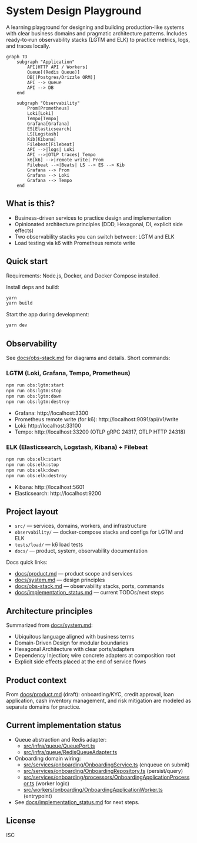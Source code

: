 # System Design Playground

A learning playground for designing and building production-like systems with clear business domains and pragmatic architecture patterns. Includes ready-to-run observability stacks (LGTM and ELK) to practice metrics, logs, and traces locally.

```mermaid
graph TD
    subgraph "Application"
        API[HTTP API / Workers]
        Queue[(Redis Queue)]
        DB[(Postgres/Drizzle ORM)]
        API --> Queue
        API --> DB
    end

    subgraph "Observability"
        Prom[Prometheus]
        Loki[Loki]
        Tempo[Tempo]
        Grafana[Grafana]
        ES[Elasticsearch]
        LS[Logstash]
        Kib[Kibana]
        Filebeat[Filebeat]
        API -->|logs| Loki
        API -->|OTLP traces| Tempo
        k6[k6] -->|remote write| Prom
        Filebeat -->|Beats| LS --> ES --> Kib
        Grafana --> Prom
        Grafana --> Loki
        Grafana --> Tempo
    end
```

## What is this?

- Business-driven services to practice design and implementation
- Opinionated architecture principles (DDD, Hexagonal, DI, explicit side effects)
- Two observability stacks you can switch between: LGTM and ELK
- Load testing via k6 with Prometheus remote write

## Quick start

Requirements: Node.js, Docker, and Docker Compose installed.

Install deps and build:

```bash
yarn
yarn build
```

Start the app during development:

```bash
yarn dev
```

## Observability

See [docs/obs-stack.md](docs/obs-stack.md) for diagrams and details. Short commands:

### LGTM (Loki, Grafana, Tempo, Prometheus)

```bash
npm run obs:lgtm:start
npm run obs:lgtm:stop
npm run obs:lgtm:down
npm run obs:lgtm:destroy
```
- Grafana: http://localhost:3300
- Prometheus remote write (for k6): http://localhost:9091/api/v1/write
- Loki: http://localhost:33100
- Tempo: http://localhost:33200 (OTLP gRPC 24317, OTLP HTTP 24318)

### ELK (Elasticsearch, Logstash, Kibana) + Filebeat

```bash
npm run obs:elk:start
npm run obs:elk:stop
npm run obs:elk:down
npm run obs:elk:destroy
```
- Kibana: http://localhost:5601
- Elasticsearch: http://localhost:9200

## Project layout

- `src/` — services, domains, workers, and infrastructure
- `observability/` — docker-compose stacks and configs for LGTM and ELK
- `tests/load/` — k6 load tests
- `docs/` — product, system, observability documentation

Docs quick links:
- [docs/product.md](docs/product.md) — product scope and services
- [docs/system.md](docs/system.md) — design principles
- [docs/obs-stack.md](docs/obs-stack.md) — observability stacks, ports, commands
- [docs/implementation_status.md](docs/implementation_status.md) — current TODOs/next steps

## Architecture principles

Summarized from [docs/system.md](docs/system.md):
- Ubiquitous language aligned with business terms
- Domain-Driven Design for modular boundaries
- Hexagonal Architecture with clear ports/adapters
- Dependency Injection; wire concrete adapters at composition root
- Explicit side effects placed at the end of service flows

## Product context

From [docs/product.md](docs/product.md) (draft): onboarding/KYC, credit approval, loan application, cash inventory management, and risk mitigation are modeled as separate domains for practice.

## Current implementation status

- Queue abstraction and Redis adapter:
  - [src/infra/queue/QueuePort.ts](src/infra/queue/QueuePort.ts)
  - [src/infra/queue/RedisQueueAdapter.ts](src/infra/queue/RedisQueueAdapter.ts)
- Onboarding domain wiring:
  - [src/services/onboarding/OnboardingService.ts](src/services/onboarding/OnboardingService.ts) (enqueue on submit)
  - [src/services/onboarding/OnboardingRepository.ts](src/services/onboarding/OnboardingRepository.ts) (persist/query)
  - [src/services/onboarding/processors/OnboardingApplicationProcessor.ts](src/services/onboarding/processors/OnboardingApplicationProcessor.ts) (worker logic)
  - [src/workers/onboarding/OnboardingApplicationWorker.ts](src/workers/onboarding/OnboardingApplicationWorker.ts) (entrypoint)
- See [docs/implementation_status.md](docs/implementation_status.md) for next steps.

## License

ISC
